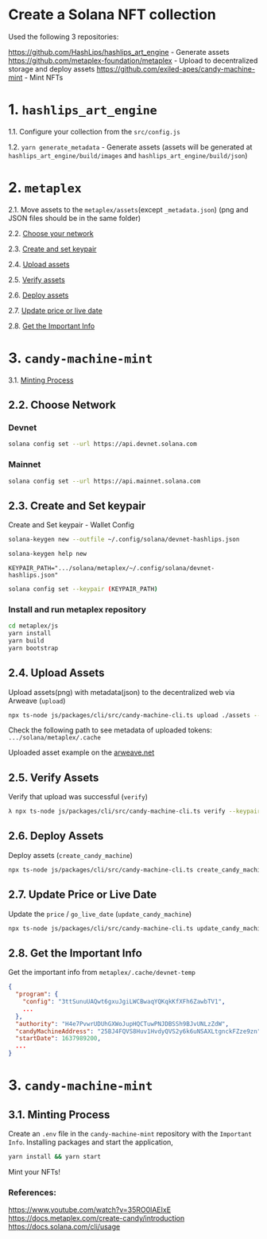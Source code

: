 # Create a Solana NFT collection

Used the following 3 repositories:

https://github.com/HashLips/hashlips_art_engine - Generate assets
https://github.com/metaplex-foundation/metaplex - Upload to decentralized storage and deploy assets
https://github.com/exiled-apes/candy-machine-mint - Mint NFTs

# 1. `hashlips_art_engine`

1.1. Configure your collection from the `src/config.js`

1.2. `yarn generate_metadata` - Generate assets (assets will be generated at `hashlips_art_engine/build/images` and `hashlips_art_engine/build/json`)

# 2. `metaplex`

2.1. Move assets to the `metaplex/assets`(except `_metadata.json`) (png and JSON files should be in the same folder)

2.2. [Choose your network](#2.2.-choose-network)

2.3. [Create and set keypair](#2.3.-create-and-set-keypair)

2.4. [Upload assets](#2.4.-upload-assets)

2.5. [Verify assets](#2.5.-verify-assets)

2.6. [Deploy assets](#2.6.-deploy-assets)

2.7. [Update price or live date](#2.7.-update-price-or-live-date)

2.8. [Get the Important Info](#2.8.-get-the-important-info)

# 3. `candy-machine-mint`

3.1. [Minting Process](#3.1.-minting-process)

## 2.2. Choose Network

### Devnet

```bash
solana config set --url https://api.devnet.solana.com
```

### Mainnet

```bash
solana config set --url https://api.mainnet.solana.com
```

## 2.3. Create and Set keypair

Create and Set keypair - Wallet Config

```bash
solana-keygen new --outfile ~/.config/solana/devnet-hashlips.json
```

```bash
solana-keygen help new
```

`KEYPAIR_PATH=".../solana/metaplex/~/.config/solana/devnet-hashlips.json"`

```bash
solana config set --keypair (KEYPAIR_PATH)
```

### Install and run metaplex repository

```bash
cd metaplex/js
yarn install
yarn build
yarn bootstrap
```

## 2.4. Upload Assets

Upload assets(png) with metadata(json) to the decentralized web via Arweave (`upload`)

```bash
npx ts-node js/packages/cli/src/candy-machine-cli.ts upload ./assets --env devnet --keypair (KEYPAIR_PATH)
```

Check the following path to see metadata of uploaded tokens:
`.../solana/metaplex/.cache`

Uploaded asset example on the [arweave.net](https://fybshk64ltrtox2ubuuwzw5jsqbbgwxs45z5lyu2h7kmtulnz2va.arweave.net/LgMjq9xc4zdfVA0pbNuplAITWvLnc9Ximj_UydFtzqo/)

## 2.5. Verify Assets

Verify that upload was successful (`verify`)

```bash
λ npx ts-node js/packages/cli/src/candy-machine-cli.ts verify --keypair (KEYPAIR_PATH)
```

## 2.6. Deploy Assets

Deploy assets (`create_candy_machine`)

```bash
npx ts-node js/packages/cli/src/candy-machine-cli.ts create_candy_machine --env devnet --keypair (KEYPAIR_PATH) -p 0.2
```

## 2.7. Update Price or Live Date

Update the `price` / `go_live_date` (`update_candy_machine`)

```bash
npx ts-node js/packages/cli/src/candy-machine-cli.ts update_candy_machine --keypair (KEYPAIR_PATH) --price 0.4 --date "19 Oct 2021 00:00:00 EST"
```

## 2.8. Get the Important Info

Get the important info from `metaplex/.cache/devnet-temp`

```json
{
  "program": {
    "config": "3ttSunuUAQwt6gxuJgiLWCBwaqYQKqkKfXFh6ZawbTV1",
    ...
  },
  "authority": "H4e7PvwrUDUhGXWoJupHQCTuwPNJDBSSh9BJvUNLzZdW",
  "candyMachineAddress": "25BJ4FQVS8Huv1HvdyQVS2y6k6uNSAXLtgnckFZze9zn",
  "startDate": 1637989200,
  ...
}
```

# 3. `candy-machine-mint`

## 3.1. Minting Process

Create an `.env` file in the `candy-machine-mint` repository with the `Important Info`.
Installing packages and start the application,

```bash
yarn install && yarn start
```

Mint your NFTs!

### References:

https://www.youtube.com/watch?v=35RO0lAEIxE
https://docs.metaplex.com/create-candy/introduction
https://docs.solana.com/cli/usage

